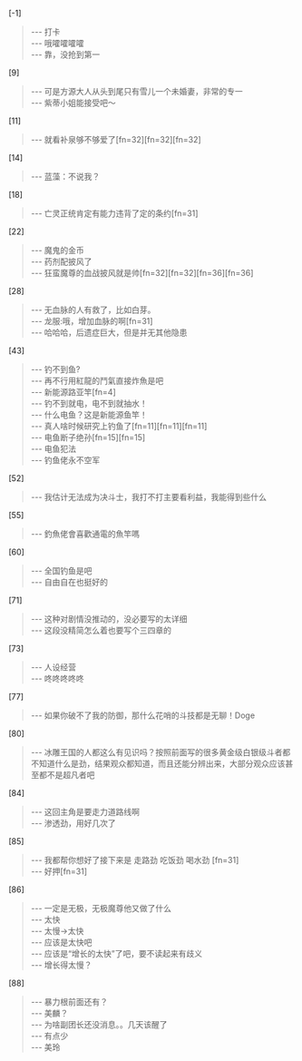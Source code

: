 
[-1] 
>--- 打卡<br>
>--- 哦嚯嚯嚯嚯<br>
>--- 靠，没抢到第一<br>

[9] 
>--- 可是方源大人从头到尾只有雪儿一个未婚妻，非常的专一<br>
>--- 紫蒂小姐能接受吧～<br>

[11] 
>--- 就看补泉够不够爱了[fn=32][fn=32][fn=32]<br>

[14] 
>--- 蓝藻：不说我？<br>

[18] 
>--- 亡灵正统肯定有能力违背了定的条约[fn=31]<br>

[22] 
>--- 魔鬼的金币<br>
>--- 药剂配披风了<br>
>--- 狂蛮魔尊的血战披风就是帅[fn=32][fn=32][fn=36][fn=36]<br>

[28] 
>--- 无血脉的人有救了，比如白芽。<br>
>--- 龙服:哦，增加血脉的啊[fn=31]<br>
>--- 哈哈哈，后遗症巨大，但是并无其他隐患<br>

[43] 
>--- 钓不到鱼?<br>
>--- 再不行用紅龍的鬥氣直接炸魚是吧<br>
>--- 新能源路亚竿[fn=4]<br>
>--- 钓不到就电，电不到就抽水！<br>
>--- 什么电鱼？这是新能源鱼竿！<br>
>--- 真人啥时候研究上钓鱼了[fn=11][fn=11][fn=11]<br>
>--- 电鱼断子绝孙[fn=15][fn=15]<br>
>--- 电鱼犯法<br>
>--- 钓鱼佬永不空军<br>

[52] 
>--- 我估计无法成为决斗士，我打不打主要看利益，我能得到些什么<br>

[55] 
>--- 釣魚佬會喜歡通電的魚竿嗎<br>

[60] 
>--- 全国钓鱼是吧<br>
>--- 自由自在也挺好的<br>

[71] 
>--- 这种对剧情没推动的，没必要写的太详细<br>
>--- 这段没精简怎么着也要写个三四章的<br>

[73] 
>--- 人设经营<br>
>--- 咚咚咚咚咚<br>

[77] 
>--- 如果你破不了我的防御，那什么花哨的斗技都是无聊！Doge<br>

[80] 
>--- 冰雕王国的人都这么有见识吗？按照前面写的很多黄金级白银级斗者都不知道什么是劲，结果观众都知道，而且还能分辨出来，大部分观众应该甚至都不是超凡者吧<br>

[84] 
>--- 这回主角是要走力道路线啊<br>
>--- 渗透劲，用好几次了<br>

[85] 
>--- 我都帮你想好了接下来是
走路劲
吃饭劲
喝水劲
[fn=31]<br>
>--- 好押[fn=31]<br>

[86] 
>--- 一定是无极，无极魔尊他又做了什么<br>
>--- 太快<br>
>--- 太慢→太快<br>
>--- 应该是太快吧<br>
>--- 应该是“增长的太快”了吧，要不读起来有歧义<br>
>--- 增长得太慢？<br>

[88] 
>--- 暴力根前面还有？<br>
>--- 美麟？<br>
>--- 为啥副团长还没消息。。几天该醒了<br>
>--- 有点少<br>
>--- 美玲<br>
